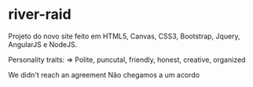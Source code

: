 # river-raid
Projeto do novo site feito em HTML5, Canvas, CSS3, Bootstrap, Jquery, AngularJS e NodeJS.


Personality traits:
=> Polite, puncutal, friendly, honest, creative, organized

We didn't reach an agreement
Não chegamos a um acordo




